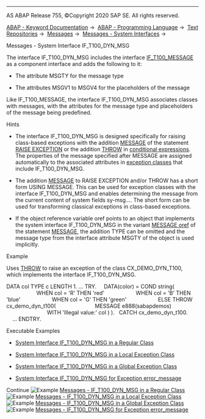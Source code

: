   

* * *

AS ABAP Release 755, ©Copyright 2020 SAP SE. All rights reserved.

[ABAP - Keyword Documentation](javascript:call_link\('abenabap.htm'\)) →  [ABAP - Programming Language](javascript:call_link\('abenabap_reference.htm'\)) →  [Text Repositories](javascript:call_link\('abenabap_texts.htm'\)) →  [Messages](javascript:call_link\('abenabap_messages.htm'\)) →  [Messages - System Interfaces](javascript:call_link\('abenmessage_interfaces.htm'\)) → 

Messages - System Interface IF\_T100\_DYN\_MSG

The interface IF\_T100\_DYN\_MSG includes the interface [IF\_T100\_MESSAGE](javascript:call_link\('abenif_t100_message.htm'\)) as a component interface and adds the following to it:

-   The attribute MSGTY for the message type

-   The attributes MSGV1 to MSGV4 for the placeholders of the message

Like IF\_T100\_MESSAGE, the interface IF\_T100\_DYN\_MSG associates classes with messages, with the attributes for the message type and placeholders of the message being predefined.

Hints

-   The interface IF\_T100\_DYN\_MSG is designed specifically for raising class-based exceptions with the addition [MESSAGE](javascript:call_link\('abapraise_exception_message.htm'\)) of the statement [RAISE EXCEPTION](javascript:call_link\('abapraise_exception_class.htm'\)) or the addition [THROW](javascript:call_link\('abenconditional_expression_result.htm'\)) in [conditional expressions](javascript:call_link\('abenconditional_expressions.htm'\)). The properties of the message specified after MESSAGE are assigned automatically to the associated attributes in [exception classes](javascript:call_link\('abenexceptions_classes.htm'\)) that include IF\_T100\_DYN\_MSG.

-   The addition [MESSAGE](javascript:call_link\('abapraise_exception_message.htm'\)) to RAISE EXCEPTION and/or THROW has a short form USING MESSAGE. This can be used for exception classes with the interface IF\_T100\_DYN\_MSG and enables determining the message from the current content of system fields sy-msg.... The short form can be used for transforming classical exceptions in class-based exceptions.

-   If the object reference variable oref points to an object that implements the system interface IF\_T100\_DYN\_MSG in the variant [MESSAGE oref](javascript:call_link\('abapmessage_msg.htm'\)) of the statement [MESSAGE](javascript:call_link\('abapmessage.htm'\)), the addition TYPE can be omitted and the message type from the interface attribute MSGTY of the object is used implicitly.

Example

Uses [THROW](javascript:call_link\('abenconditional_expression_result.htm'\)) to raise an exception of the class CX\_DEMO\_DYN\_T100, which implements the interface IF\_T100\_DYN\_MSG.

DATA col TYPE c LENGTH 1.
...
TRY.
    DATA(color) = COND string(
                    WHEN col = 'R' THEN 'red'
                    WHEN col = 'B' THEN 'blue'
                    WHEN col = 'G' THEN 'green'
                    ELSE THROW cx\_demo\_dyn\_t100(
                         MESSAGE e888(sabapdemos)
                           WITH 'Illegal value:' col ) ).
  CATCH cx\_demo\_dyn\_t100.
    ...
ENDTRY.

Executable Examples

-   [System Interface IF\_T100\_DYN\_MSG in a Regular Class](javascript:call_link\('abenif_t100_dyn_msg_abexa.htm'\))

-   [System Interface IF\_T100\_DYN\_MSG in a Local Exception Class](javascript:call_link\('abenraise_message_abexa.htm'\))

-   [System Interface IF\_T100\_DYN\_MSG in a Global Exception Class](javascript:call_link\('abenraise_message_global_abexa.htm'\))

-   [System Interface IF\_T100\_DYN\_MSG for Exception error\_message](javascript:call_link\('abenraise_error_message_abexa.htm'\))

Continue
![Example](exa.gif "Example") [Messages - IF\_T100\_DYN\_MSG in a Regular Class](javascript:call_link\('abenif_t100_dyn_msg_abexa.htm'\))
![Example](exa.gif "Example") [Messages - IF\_T100\_DYN\_MSG in a Local Exception Class](javascript:call_link\('abenraise_message_abexa.htm'\))
![Example](exa.gif "Example") [Messages - IF\_T100\_DYN\_MSG in a Global Exception Class](javascript:call_link\('abenraise_message_global_abexa.htm'\))
![Example](exa.gif "Example") [Messages - IF\_T100\_DYN\_MSG for Exception error\_message](javascript:call_link\('abenraise_error_message_abexa.htm'\))
